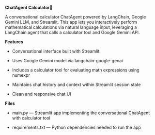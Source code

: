 **ChatAgent Calculator🧮**

A conversational calculator ChatAgent powered by LangChain, Google Gemini LLM, and Streamlit. This app lets you interactively perform mathematical calculations via natural language input, leveraging a LangChain agent that calls a calculator tool and Google Gemini API.

**Features**
* Conversational interface built with Streamlit

* Uses Google Gemini model via langchain-google-genai

* Includes a calculator tool for evaluating math expressions using numexpr

* Maintains chat history and context within Streamlit session state

* Clean and responsive chat UI

**Files**
* main.py — Streamlit app implementing the conversational ChatAgent with calculator tool

* requirements.txt — Python dependencies needed to run the app
